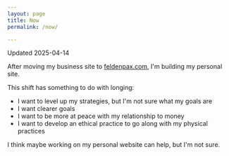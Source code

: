 ```yaml
---
layout: page
title: Now
permalink: /now/

---
```

Updated 2025-04-14

After moving my business site to [feldenpax.com](https://feldenpax.com), I'm building my personal site. 

This shift has something to do with longing:
- I want to level up my strategies, but I'm not sure what my goals are
- I want clearer goals
- I want to be more at peace with my relationship to money
- I want to develop an ethical practice to go along with my physical practices

I think maybe working on my personal website can help, but I'm not sure.